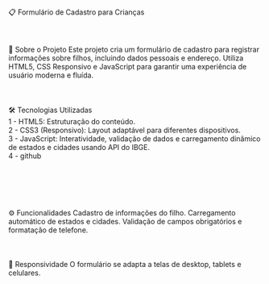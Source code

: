 📋 Formulário de Cadastro para Crianças
<br>
<br>
<br>
<br>
🚀 Sobre o Projeto
Este projeto cria um formulário de cadastro para registrar informações sobre filhos, incluindo dados pessoais e endereço. Utiliza HTML5, CSS Responsivo e JavaScript para garantir uma experiência de usuário moderna e fluída.
<br>
<br>
<br>
<br>
🛠️ Tecnologias Utilizadas <br>
  1 - HTML5: Estruturação do conteúdo.<br>
  2 - CSS3 (Responsivo): Layout adaptável para diferentes dispositivos.<br>
  3 - JavaScript: Interatividade, validação de dados e carregamento dinâmico de estados e cidades usando API do IBGE.<br>
  4 - github 

<br>
<br>
<br>
<br>

⚙️ Funcionalidades
Cadastro de informações do filho.
Carregamento automático de estados e cidades.
Validação de campos obrigatórios e formatação de telefone.
<br>
<br>
<br>
<br>
📱 Responsividade
O formulário se adapta a telas de desktop, tablets e celulares.
